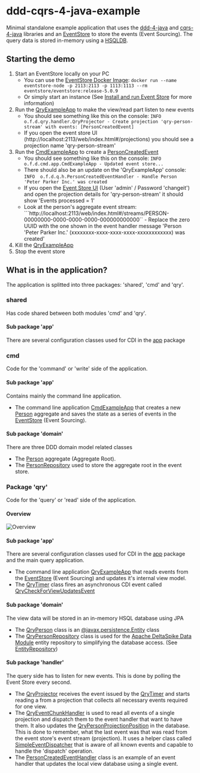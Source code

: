 # ddd-cqrs-4-java-example
Minimal standalone example application that uses the [ddd-4-java](https://github.com/fuinorg/ddd-4-java) and [cqrs-4-java](https://github.com/fuinorg/cqrs-4-java) libraries and an [EventStore](https://eventstore.org/) to store the events (Event Sourcing). The query data is stored in-memory using a [HSQLDB](http://hsqldb.org/).

## Starting the demo

1. Start an EventStore locally on your PC
    * You can use the [EventStore Docker Image](https://hub.docker.com/r/eventstore/eventstore/): ```docker run --name eventstore-node -p 2113:2113 -p 1113:1113 --rm eventstore/eventstore:release-5.0.9```
    * Or simply start an instance (See [Install and run Event Store](https://eventstore.org/docs/server/index.html?tabs=tabid-1) for more information)
2. Run the [QryExampleApp](src/main/java/org/fuin/cqrs4j/example/javasecdi/qry/app/QryExampleApp.java) to make the view/read part listen to new events
     * You should see something like this on the console: ```INFO  o.f.d.qry.handler.QryProjector - Create projection 'qry-person-stream' with events: [PersonCreatedEvent]```
     * If you open the event store UI (http://localhost:2113/web/index.html#/projections) you should see a projection name 'qry-person-stream'
3. Run the [CmdExampleApp](src/main/java/org/fuin/cqrs4j/example/javasecdi/cmd/app/CmdExampleApp.java) to create a [PersonCreatedEvent](src/main/java/org/fuin/cqrs4j/example/javasecdi/shared/domain/PersonCreatedEvent.java)
      * You should see something like this on the console: ```INFO  o.f.d.cmd.app.CmdExampleApp - Updated event store...```
      * There should also be an update on the 'QryExampleApp' console: ```INFO  o.f.d.q.h.PersonCreatedEventHandler - Handle Person 'Peter Parker Inc.' was created``` 
      * If you open the [Event Store UI](http://localhost:2113/web/index.html#/projections) (User 'admin' / Password 'changeit') and open the projection details for 'qry-person-stream' it should show 'Events processed = 1'
      * Look at the person's aggregate event stream: ```http://localhost:2113/web/index.html#/streams/PERSON-00000000-0000-0000-0000-000000000000`` - Replace the zero UUID with the one shown in the event handler message 'Person 'Peter Parker Inc.' (xxxxxxxx-xxxx-xxxx-xxxx-xxxxxxxxxxxx) was created'
4. Kill the [QryExampleApp](src/main/java/org/fuin/cqrs4j/example/javasecdi/qry/app/QryExampleApp.java)
5. Stop the event store

## What is in the application?      
The application is splitted into three packages: 'shared', 'cmd' and 'qry'.

### shared
Has code shared between both modules 'cmd' and 'qry'.

#### Sub package 'app'
There are several configuration classes used for CDI in the [app](src/main/java/org/fuin/cqrs4j/example/javasecdi/shared/app) package 

### cmd
Code for the 'command' or 'write' side of the application.

#### Sub package 'app'
Contains mainly the command line application.
* The command line application [CmdExampleApp](src/main/java/org/fuin/cqrs4j/example/javasecdi/cmd/app/CmdExampleApp.java) that creates a new [Person](src/main/java/org/fuin/cqrs4j/example/javasecdi/cmd/domain/Person.java) aggregate and saves the state as a series of events in the [EventStore](https://eventstore.org/) (Event Sourcing).

#### Sub package 'domain'
There are three DDD domain model related classes
* The [Person](src/main/java/org/fuin/cqrs4j/example/javasecdi/cmd/domain/Person.java) aggregate (Aggregate Root).
* The [PersonRepository](src/main/java/org/fuin/cqrs4j/example/javasecdi/cmd/domain/PersonRepository.java) used to store the aggregate root in the event store.

### Package 'qry'
Code for the 'query' or 'read' side of the application.

#### Overview
![Overview](https://raw.github.com/fuinorg/ddd-cqrs-4-java-example/master/java-se-cdi/doc/ddd-cqrs-4-java-example.png)

#### Sub package 'app'
There are several configuration classes used for CDI in the [app](src/main/java/org/fuin/cqrs4j/example/javasecdi/qry/app) package and the main query application.

* The command line application [QryExampleApp](src/main/java/org/fuin/cqrs4j/example/javasecdi/qry/app/QryExampleApp.java) that reads events from the [EventStore](https://eventstore.org/) (Event Sourcing) and updates it's internal view model.
* The [QryTimer](src/main/java/org/fuin/cqrs4j/example/javasecdi/qry/app/QryTimer.java) class fires an asynchronous CDI event called [QryCheckForViewUpdatesEvent](src/main/java/org/fuin/cqrs4j/example/javasecdi/qry/app/QryCheckForViewUpdatesEvent.java)


#### Sub package 'domain'
The view data will be stored in an in-memory HSQL database using JPA
* The [QryPerson](src/main/java/org/fuin/cqrs4j/example/javasecdi/qry/domain/QryPerson.java) class is an [@javax.persistence.Entity](https://javaee.github.io/javaee-spec/javadocs/javax/persistence/Entity.html) class
* The [QryPersonRepository](src/main/java/org/fuin/cqrs4j/example/javasecdi/qry/domain/QryPersonRepository.java) class is used for the [Apache DeltaSpike Data Module](https://deltaspike.apache.org/documentation/data.html) entity repository to  simplifying the database access. (See [EntityRepository](https://deltaspike.apache.org/javadoc/1.7.2/index.html?org/apache/deltaspike/data/api/EntityRepository.html)) 

#### Sub package 'handler'
The query side has to listen for new events. This is done by polling the Event Store every second.

* The [QryProjector](src/main/java/org/fuin/cqrs4j/example/javasecdi/qry/handler/QryProjector.java) receives the event issued by the [QryTimer](src/main/java/org/fuin/cqrs4j/example/javasecdi/qry/app/QryTimer.java) and starts reading a from a projection that collects all necessary events required for one view.
* The [QryEventChunkHandler](src/main/java/org/fuin/cqrs4j/example/javasecdi/qry/handler/QryEventChunkHandler.java) is used to read all events of a single projection and dispatch them to the event handler that want to have them. It also updates the [QryPersonProjectionPosition](src/main/java/org/fuin/cqrs4j/example/javasecdi/qry/handler/QryPersonProjectionPosition.java) in the database. This is done to remember, what the last event was that was read from the event store's event stream (projection). It uses a helper class called [SimpleEventDispatcher](https://github.com/fuinorg/cqrs-4-java/blob/master/src/main/java/org/fuin/cqrs4j/SimpleEventDispatcher.java) that is aware of all known events and capable to handle the 'dispatch' operation.
* The [PersonCreatedEventHandler](src/main/java/org/fuin/cqrs4j/example/javasecdi/qry/handler/PersonCreatedEventHandler.java) class is an example of an event handler that updates the local view database using a single event.
 
